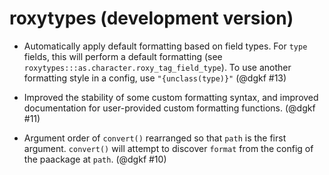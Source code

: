 # roxytypes (development version)

* Automatically apply default formatting based on field types. For `type` 
  fields, this will perform a default formatting 
  (see `roxytypes:::as.character.roxy_tag_field_type`). To use another 
  formatting style in a config, use `"{unclass(type)}"` (@dgkf #13)

* Improved the stability of some custom formatting syntax, and improved
  documentation for user-provided custom formatting functions. (@dgkf #11)

* Argument order of `convert()` rearranged so that `path` is the first argument.
  `convert()` will attempt to discover `format` from the config of the paackage
  at `path`. (@dgkf #10)
